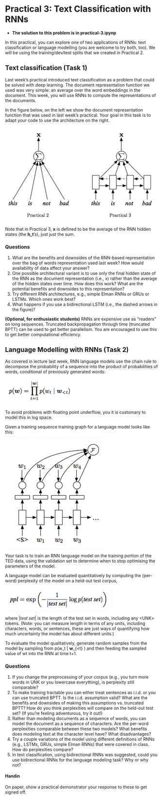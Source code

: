 # Practical 3: Text Classification with RNNs
-  **The solution to this problem is in practical-3.ipynp**

In this practical, you can explore one of two applications of RNNs: text classification or language modelling (you are welcome to try both, too). We will be using the training/dev/test splits that we created in Practical 2.


## Text classification (Task 1)

Last week’s practical introduced text classification as a problem that could be solved with deep learning. The document representation function we used was very simple: an average over the word embeddings in the document. This week, you will use RNNs to compute the representations of the documents.

In the figure below, on the left we show the document representation function that was used in last week’s practical. Your goal in this task is to adapt your code to use the architecture on the right.

![Practical 2 and 3](src/image03.png)

Note that in Practical 3, **x** is defined to be the average of the RNN hidden states (the **h_t**’s), just just the sum.


### Questions
1. What are the benefits and downsides of the RNN-based representation over the bag of words representation used last week? How would availability of data affect your answer?
2. One possible architectural variant is to use only the final hidden state of the RNN as the document representation (i.e., x) rather than the average of the hidden states over time. How does this work? What are the potential benefits and downsides to this representation?
3. Try different RNN architectures, e.g., simple Elman RNNs or GRUs or LSTMs. Which ones work best?
4. What happens if you use a bidirectional LSTM (i.e., the dashed arrows in the figure)?

**(Optional, for enthusiastic students)** RNNs are expensive use as “readers” on long sequences. Truncated backpropagation through time (truncated BPTT) can be used to get better parallelism. You are encouraged to use this to get better computational efficiency.






## Language Modelling with RNNs (Task 2)

As covered in lecture last week, RNN language models use the chain rule to decompose the probability of a sequence into the product of probabilities of words, conditional of previously generated words:

![probability of a seq](src/image01.png)

To avoid problems with floating point underflow, you it is customary to model this in log space.

Given a training sequence training graph for a language model looks like this:

![seq graph](src/image02.png)

Your task is to train an RNN language model on the training portion of the TED data, using the validation set to determine when to stop optimising the parameters of the model.

A language model can be evaluated quantitatively by computing the (per-word) perplexity of the model on a held-out test corpus,

![ppl](src/image00.png)

where |*test set*| is the length of the test set in words, including any \<UNK\> tokens. (Note: you can measure length in terms of any units, including characters, words, or sentences, these are just ways of quantifying how much uncertainty the model has about different units.)

To evaluate the model qualitatively, generate random samples from the model by sampling from p(w\_t | **w**\_{\<t} ) and then feeding the sampled value of wt into the RNN at time t+1.

### Questions
1. If you change the preprocessing of your corpus (e.g., you turn more words in UNK or you lowercase everything), is perplexity still comparable?
1. To make training tractable you can either treat sentences as i.i.d. or you can use truncated BPTT. Is the i.i.d. assumption valid? What are the benefits and downsides of making this assumptions vs. truncated BPTT? How do you think perplexities will compare on the held-out test set? (If you’re feeling adventurous, try it out!)
1. Rather than modeling documents as a sequence of words, you can model the document as a sequence of characters. Are the per-word perplexities comparable between these two models? What benefits does modeling text at the character level have? What disadvantages?
1. Try a couple variations of the model using different definitions of RNNs (e.g., LSTMs, GRUs, simple Elman RNNs) that were covered in class. How do perplexities compare?
1. In text classification, using bidirectional RNNs was suggested, could you use bidirectional RNNs for the language modeling task? Why or why not?



#### Handin
On paper, show a practical demonstrator your response to these to get signed off.

